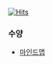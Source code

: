[![Hits](https://hits.seeyoufarm.com/api/count/incr/badge.svg?url=https%3A%2F%2Fgithub.com%2Fusiyoung&count_bg=%23CBCBCB&title_bg=%23555555&icon=git.svg&icon_color=%23E7E7E7&title=hits&edge_flat=false)](https://hits.seeyoufarm.com)

### 수양
- [마인드맵](https://usiyoung.github.io/)
